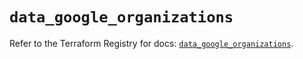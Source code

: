 # `data_google_organizations`

Refer to the Terraform Registry for docs: [`data_google_organizations`](https://registry.terraform.io/providers/hashicorp/google-beta/6.49.3/docs/data-sources/google_organizations).
